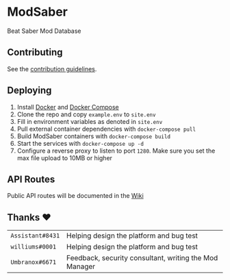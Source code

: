 # ModSaber
Beat Saber Mod Database

## Contributing
See the [contribution guidelines](https://github.com/lolPants/ModSaber/blob/master/.github/CONTRIBUTING.md).

## Deploying
1. Install [Docker](https://docs.docker.com/install/) and [Docker Compose](https://docs.docker.com/compose/install/)
2. Clone the repo and copy `example.env` to `site.env`
3. Fill in environment variables as denoted in `site.env`
4. Pull external container dependencies with `docker-compose pull`
5. Build ModSaber containers with `docker-compose build`
6. Start the services with `docker-compose up -d`
7. Configure a reverse proxy to listen to port `1280`. Make sure you set the max file upload to 10MB or higher

## API Routes
Public API routes will be documented in the [Wiki](https://github.com/lolPants/ModSaber/wiki)

## Thanks :heart:
| | |
| --- | --- |
| `Assistant#8431` | Helping design the platform and bug test |
| `williums#0001` | Helping design the platform and bug test |
| `Umbranox#6671` | Feedback, security consultant, writing the Mod Manager |
